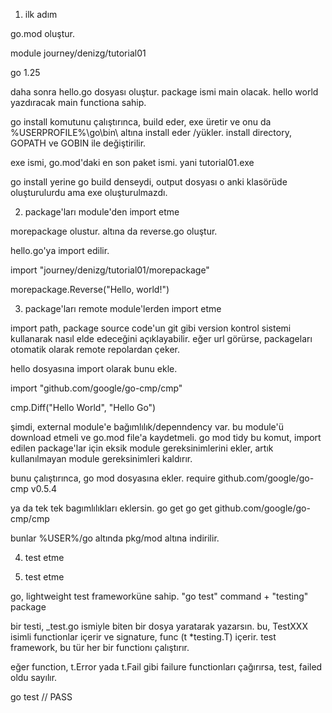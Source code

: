 1. ilk adım

go.mod oluştur.

module journey/denizg/tutorial01

go 1.25

daha sonra hello.go dosyası oluştur.
package ismi main olacak.
hello world yazdıracak main functiona sahip.

go install komutunu çalıştırınca, build eder, exe üretir ve onu da %USERPROFILE%\go\bin\ altına install eder /yükler.
install directory, GOPATH ve GOBIN ile değiştirilir.

exe ismi, go.mod'daki en son paket ismi. yani tutorial01.exe

go install yerine go build denseydi, output dosyası o anki klasörüde oluşturulurdu ama exe oluşturulmazdı.

2. package'ları module'den import etme

morepackage olustur. altına da reverse.go oluştur.

hello.go'ya import edilir.

import "journey/denizg/tutorial01/morepackage"

morepackage.Reverse("Hello, world!")

3. package'ları remote module'lerden import etme

import path, package source code'un git gibi version kontrol sistemi kullanarak nasıl elde edeceğini açıklayabilir.
eğer url görürse, packageları otomatik olarak remote repolardan çeker.

hello dosyasına import olarak bunu ekle.

import "github.com/google/go-cmp/cmp"

cmp.Diff("Hello World", "Hello Go")

şimdi, external module'e bağımlılık/depenndency var. bu module'ü download etmeli ve go.mod file'a kaydetmeli.
go mod tidy
bu komut, import edilen package'lar için eksik module gereksinimlerini ekler,  artık kullanılmayan module gereksinimleri kaldırır.

bunu çalıştırınca, go mod dosyasına ekler.
require github.com/google/go-cmp v0.5.4

ya da tek tek bagımlılıkları eklersin.
go get go get github.com/google/go-cmp/cmp

bunlar %USER%/go altında pkg/mod altına indirilir.

4. test etme

4. test etme

go, lightweight test frameworküne sahip.
"go test" command + "testing" package

bir testi, _test.go ismiyle biten bir dosya yaratarak yazarsın.
bu, TestXXX isimli functionlar içerir ve signature, func (t *testing.T) içerir.
test framework, bu tür her bir functionı çalıştırır.

eğer function, t.Error yada t.Fail gibi failure functionları çağırırsa, test, failed oldu sayılır.

go test
// PASS
